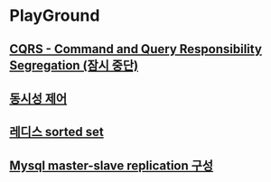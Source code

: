 # PlayGround

## [CQRS - Command and Query Responsibility Segregation (잠시 중단)](https://github.com/yanglet/PlayGround/tree/main/cqrs)

## [동시성 제어](https://github.com/yanglet/PlayGround/tree/main/concurrency)

## [레디스 sorted set](https://github.com/yanglet/PlayGround/tree/main/ranking)

## [Mysql master-slave replication 구성](https://github.com/yanglet/PlayGround/tree/main/mysql)

